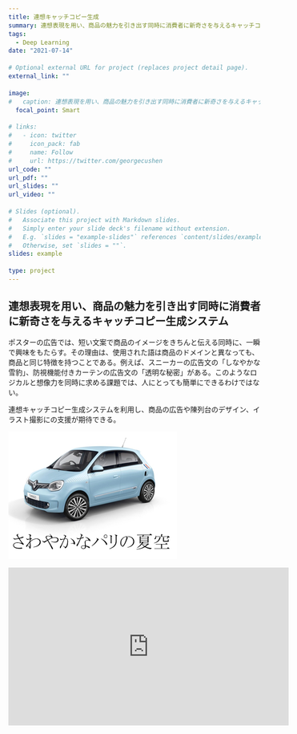 ```yaml
---
title: 連想キャッチコピー生成
summary: 連想表現を用い、商品の魅力を引き出す同時に消費者に新奇さを与えるキャッチコピー生成システム
tags:
  - Deep Learning
date: "2021-07-14"

# Optional external URL for project (replaces project detail page).
external_link: ""

image:
#   caption: 連想表現を用い、商品の魅力を引き出す同時に消費者に新奇さを与えるキャッチコピー生成システム
  focal_point: Smart

# links:
#   - icon: twitter
#     icon_pack: fab
#     name: Follow
#     url: https://twitter.com/georgecushen
url_code: ""
url_pdf: ""
url_slides: ""
url_video: ""

# Slides (optional).
#   Associate this project with Markdown slides.
#   Simply enter your slide deck's filename without extension.
#   E.g. `slides = "example-slides"` references `content/slides/example-slides.md`.
#   Otherwise, set `slides = ""`.
slides: example

type: project
---
```

## 連想表現を用い、商品の魅力を引き出す同時に消費者に新奇さを与えるキャッチコピー生成システム

ポスターの広告では、短い文案で商品のイメージをきちんと伝える同時に、一瞬で興味をもたらす。その理由は、使用された語は商品のドメインと異なっても、商品と同じ特徴を持つことである。例えば、スニーカーの広告文の「しなやかな雪豹」、防視機能付きカーテンの広告文の「透明な秘密」がある。このようなロジカルと想像力を同時に求める課題では、人にとっても簡単にできるわけではない。

連想キャッチコピー生成システムを利用し、商品の広告や陳列台のデザイン、イラスト撮影にの支援が期待できる。

![](skycar1.png)

<iframe width="560" height="315" src="https://www.youtube.com/embed/cFUPU7cqO7Q" title="YouTube video player" frameborder="0" allow="accelerometer; autoplay; clipboard-write; encrypted-media; gyroscope; picture-in-picture" allowfullscreen></iframe>


